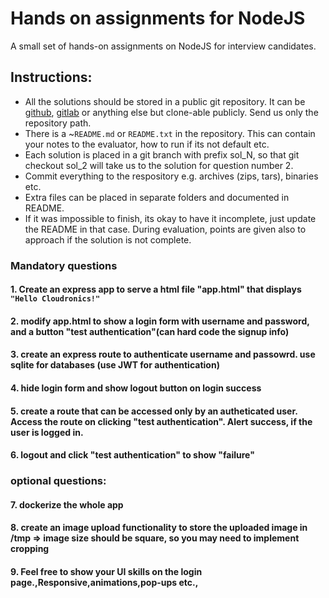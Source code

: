 # Hands on assignments for NodeJS

A small set of hands-on assignments on NodeJS for interview candidates.
## Instructions:

   - All the solutions should be stored in a public git repository. It can be [github](github.com), [gitlab](gitlab.com) or anything else but clone-able publicly. Send us only the repository path.
   - There is a ~`README.md` or `README.txt` in the repository. This can contain your notes to the evaluator, how to run if its not default etc.
   - Each solution is placed in a git branch with prefix sol_N, so that git checkout sol_2 will take us to the solution for question number 2.
   - Commit everything to the respository e.g. archives (zips, tars), binaries etc.
   - Extra files can be placed in separate folders and documented in README.
   - If it was impossible to finish, its okay to have it incomplete, just update the README in that case. 
    During evaluation, points are given also to approach if the solution is not complete.

### Mandatory questions
#### 1. Create an express app to serve a html file "app.html" that displays `"Hello Cloudronics!"`
#### 2. modify app.html to show a login form with username and password, and a button "test authentication"(can hard code the signup info)
#### 3. create an express route to authenticate username and passowrd. use sqlite for databases (use JWT for authentication)
#### 4. hide login form and show logout button on login success
#### 5. create a route that can be accessed only by an autheticated user. Access the route on clicking "test authentication". Alert success, if the user is logged in.
#### 6. logout and click "test authentication" to show "failure"

### optional questions:
#### 7. dockerize the whole app
#### 8. create an image upload functionality to store the uploaded image in /tmp => image size should be square, so you may need to implement cropping
#### 9. Feel free to show your UI skills on the login page.,Responsive,animations,pop-ups etc., 

